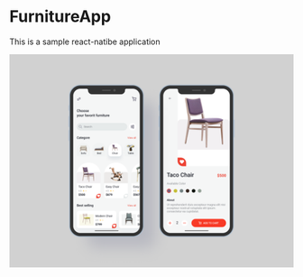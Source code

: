 # FurnitureApp

This is a sample react-natibe application

<p align="center">
	<a href="./LICENSE">
		<img src="assets\banner.png?raw=true" />
	</a>
</p>
